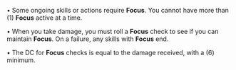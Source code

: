 • Some ongoing skills or actions require **Focus**. You cannot have more than (1) **Focus** active at a time.

• When you take damage, you must roll a **Focus** check to see if you can maintain **Focus**. On a failure, any skills with **Focus** end.

• The DC for **Focus** checks is equal to the damage received, with a (6) minimum.
